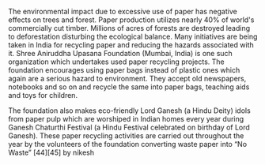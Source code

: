 
The environmental impact due to excessive use of paper has negative effects on trees and forest. Paper production utilizes nearly
40% of world's commercially cut timber. Millions of acres of forests are destroyed leading to deforestation disturbing the ecological
balance. Many initiatives are being taken in India for recycling paper and reducing the hazards associated with it.
Shree Aniruddha Upasana Foundation (Mumbai, India) is one such organization which undertakes used paper recycling projects.
The foundation encourages using paper bags instead of plastic ones which again are a serious hazard to environment.
They accept old newspapers, notebooks and so on and recycle the same into paper bags, teaching aids and toys for children.

The foundation also makes eco-friendly Lord Ganesh (a Hindu Deity) idols from paper pulp which are worshiped in Indian homes every year 
during Ganesh Chaturthi Festival (a Hindu Festival celebrated on birthday of Lord Ganesh).
These paper recycling activities are carried out throughout the year by the volunteers of the foundation converting waste paper into 
“No Waste” [44][45]
by nikesh
